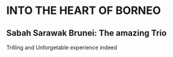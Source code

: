 # INTO THE HEART OF BORNEO
## Sabah Sarawak Brunei: The amazing Trio

Trilling and Unforgetable experience indeed

